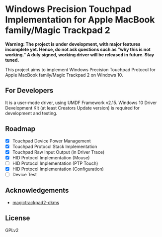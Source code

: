 # Windows Precision Touchpad Implementation for Apple MacBook family/Magic Trackpad 2

**Warning: The project is under development, with major features incomplete yet. Hence, do not ask questions such as "why this is not working."  A duly signed, working driver will be released in future. Stay tuned.**

This project aims to implement Windows Precision Touchpad Protocol for Apple MacBook family/Magic Trackpad 2 on Windows 10.

## For Developers

It is a user-mode driver, using UMDF Framework v2.15. Windows 10 Driver Development Kit (at least Creators Update version) is required for development and testing. 

## Roadmap

- [x] Touchpad Device Power Management
- [x] Touchpad Protocol Stack Implementation
- [x] Touchpad Raw Input Output (in Driver Trace)
- [x] HID Protocol Implementation (Mouse)
- [ ] HID Protocol Implementation (PTP Touch)
- [x] HID Protocol Implementation (Configuration)
- [ ] Device Test

## Acknowledgements

- [magictrackpad2-dkms](https://github.com/robbi5/magictrackpad2-dkms)

## License

GPLv2
